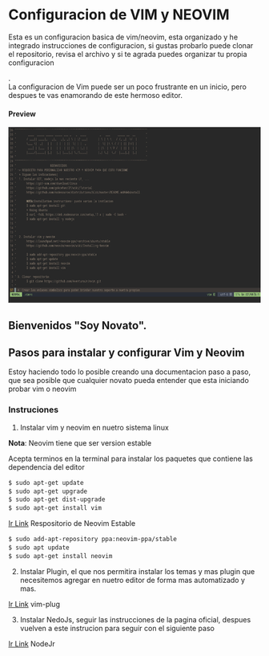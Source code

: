 # Configuracion de VIM y NEOVIM
Esta es un configuracion basica de vim/neovim, esta organizado y he integrado instrucciones de configuracion, si gustas probarlo puede clonar el repositorio, revisa el archivo y si te agrada puedes organizar tu propia configuracion</p>.<br> 
La configuracion de Vim puede ser un poco frustrante en un inicio, pero despues te vas enamorando de este hermoso editor. 

<h4>Preview</h4>
<p><img src="https://github.com/AventuraJr/Labs-SpeedTest/blob/main/Screenshot%20from%202022-03-01%2022-45-54.png" alt="Synthwave" height="350" width="900"></p>

## Bienvenidos "Soy Novato".

## Pasos para instalar y configurar Vim y Neovim

Estoy haciendo todo lo posible creando una documentacion paso a paso, que sea posible que cualquier novato pueda entender  que esta iniciando probar vim o neovim 

### Instruciones 
1. Instalar vim y neovim en nuetro sistema linux

**Nota**: Neovim tiene que ser version estable

Acepta terminos en la terminal para instalar los paquetes que contiene las dependencia del editor
```bash
$ sudo apt-get update
$ sudo apt-get upgrade
$ sudo apt-get dist-upgrade
$ sudo apt-get install vim
```
[Ir Link](https://launchpad.net/~neovim-ppa/+archive/ubuntu/stable) Respositorio de Neovim Estable

```bash
$ sudo add-apt-repository ppa:neovim-ppa/stable
$ sudo apt update
$ sudo apt-get install neovim
```

2. Instalar Plugin, el que nos permitira instalar los temas y mas plugin que necesitemos agregar en nuetro editor de forma mas automatizado y mas.

[Ir Link](https://github.com/junegunn/vim-plug) vim-plug

3. Instalar NedoJs, seguir las instrucciones de la pagina oficial, despues vuelven a este instrucion para seguir con el siguiente paso

[Ir Link](https://github.com/nodesource/distributions/blob/master/README.md#debinstall) NodeJr


